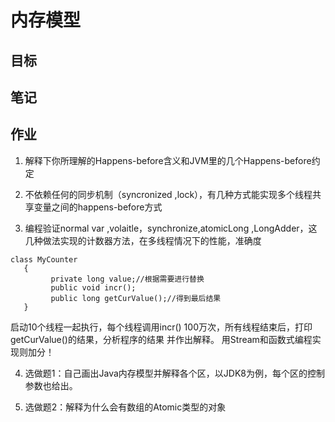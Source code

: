 # 内存模型
## 目标


## 笔记


## 作业
 1. 解释下你所理解的Happens-before含义和JVM里的几个Happens-before约定

 2. 不依赖任何的同步机制（syncronized ,lock），有几种方式能实现多个线程共享变量之间的happens-before方式

 3. 编程验证normal var ,volaitle，synchronize,atomicLong ,LongAdder，这几种做法实现的计数器方法，在多线程情况下的性能，准确度
 ```
 class MyCounter
    {
          private long value;//根据需要进行替换
          public void incr();
          public long getCurValue();//得到最后结果
    }
 ```
 启动10个线程一起执行，每个线程调用incr() 100万次，所有线程结束后，打印 getCurValue()的结果，分析程序的结果 并作出解释。 用Stream和函数式编程实现则加分！

 4. 选做题1：自己画出Java内存模型并解释各个区，以JDK8为例，每个区的控制参数也给出。

 5. 选做题2：解释为什么会有数组的Atomic类型的对象
